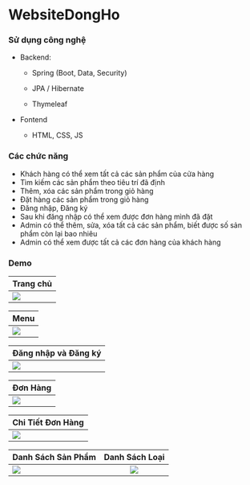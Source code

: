 # WebsiteDongHo


### Sử dụng công nghệ

- Backend:
  
  - Spring (Boot, Data, Security)
  
  - JPA / Hibernate
  
  - Thymeleaf
  
- Fontend
  
  - HTML, CSS, JS

### Các chức năng

- Khách hàng có thể xem tất cả các sản phẩm của cửa hàng
- Tìm kiếm các sản phẩm theo tiêu trí đã định
- Thêm, xóa các sản phẩm trong giỏ hàng
- Đặt hàng các sản phẩm trong giỏ hàng
- Đăng nhập, Đăng ký 
- Sau khi đăng nhập có thể xem được đơn hàng mình đã đặt
- Admin có thể thêm, sửa, xóa tất cả các sản phẩm, biết được số sản phẩm còn lại bao nhiêu
- Admin có thể xem được tất cả các đơn hàng của khách hàng



### Demo

| Trang chủ 
| ------------- 
| <img src=https://i.imgur.com/7t1hyOO.png>   


| Menu 
| ------------- 
| <img src=https://i.imgur.com/q07oZXm.png> 

| Đăng nhập và Đăng ký 
| ------------- 
| <img src=https://i.imgur.com/x11rie3.png> 

| Đơn Hàng 
| ------------- 
| <img src=https://i.imgur.com/ODipsPs.png> 

| Chi Tiết Đơn Hàng 
| ------------- 
| <img src=https://i.imgur.com/PPDTCk0.png> 

| Danh Sách Sản Phẩm  | Danh Sách Loại |
| ------------- |:-------------:|
| <img src=https://i.imgur.com/K2YHoso.png>      | <img src=https://i.imgur.com/EcM8HeP.png>     |



